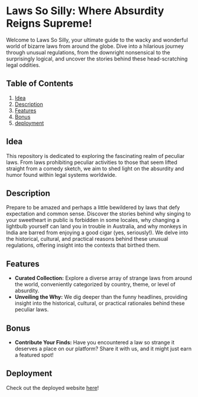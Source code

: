 # Laws So Silly: Where Absurdity Reigns Supreme!

Welcome to Laws So Silly, your ultimate guide to the wacky and wonderful world of bizarre laws from around the globe. Dive into a hilarious journey through unusual regulations, from the downright nonsensical to the surprisingly logical, and uncover the stories behind these head-scratching legal oddities.

## Table of Contents

1. [Idea](#idea)
2. [Description](#description)
3. [Features](#features)
4. [Bonus](#bonus)
5. [deployment](#deployment)

## Idea

This repository is dedicated to exploring the fascinating realm of peculiar laws. From laws prohibiting peculiar activities to those that seem lifted straight from a comedy sketch, we aim to shed light on the absurdity and humor found within legal systems worldwide.

## Description

Prepare to be amazed and perhaps a little bewildered by laws that defy expectation and common sense. Discover the stories behind why singing to your sweetheart in public is forbidden in some locales, why changing a lightbulb yourself can land you in trouble in Australia, and why monkeys in India are barred from enjoying a good cigar (yes, seriously!). We delve into the historical, cultural, and practical reasons behind these unusual regulations, offering insight into the contexts that birthed them.

## Features

- **Curated Collection:** Explore a diverse array of strange laws from around the world, conveniently categorized by country, theme, or level of absurdity.
- **Unveiling the Why:** We dig deeper than the funny headlines, providing insight into the historical, cultural, or practical rationales behind these peculiar laws.

## Bonus

- **Contribute Your Finds:** Have you encountered a law so strange it deserves a place on our platform? Share it with us, and it might just earn a featured spot!

## Deployment

Check out the deployed website [here](https://laws-so-silly.onrender.com/)!

